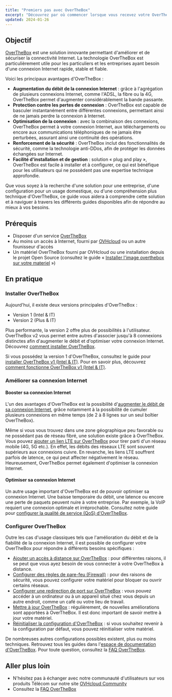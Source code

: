 ```yaml
---
title: "Premiers pas avec OverTheBox"
excerpt: "Découvrez par où commencer lorsque vous recevez votre OverTheBox"
updated: 2024-01-26
---
```


## Objectif

[OverTheBox](https://www.ovhtelecom.fr/overthebox/) est une solution innovante permettant d'améliorer et de sécuriser la connectivité Internet. La technologie OverTheBox est particulièrement utile pour les particuliers et les entreprises ayant besoin d'une connexion Internet rapide, stable et fiable.

Voici les principaux avantages d'OverTheBox :

- **Augmentation du débit de la connexion Internet** : grâce à l'agrégation de plusieurs connexions Internet, comme l'ADSL, la fibre ou la 4G, OverTheBox permet d'augmenter considérablement la bande passante.
- **Protection contre les pertes de connexion** : OverTheBox est capable de basculer instantanément entre différentes connexions, permettant ainsi de ne jamais perdre la connexion à Internet.
- **Optimisation de la connexion** : avec la combinaison des connexions, OverTheBox permet à votre connexion Internet, aux téléchargements ou encore aux communications téléphoniques de ne jamais être perturbées, assurant ainsi une continuité des opérations.
- **Renforcement de la sécurité** : OverTheBox inclut des fonctionnalités de sécurité, comme la technologie anti-DDos, afin de protéger les données échangées sur Internet.
- **Facilité d'installation et de gestion** : solution « plug and play », OverTheBox est facile à installer et à configurer, ce qui est bénéfique pour les utilisateurs qui ne possèdent pas une expertise technique approfondie.

Que vous soyez à la recherche d'une solution pour une entreprise, d'une configuration pour un usage domestique, ou d'une compréhension plus technique d'OverTheBox, ce guide vous aidera à comprendre cette solution et à naviguer à travers les différents guides disponibles afin de répondre au mieux à vos besoins.

## Prérequis

- Disposer d'un service [OverTheBox](https://www.ovhtelecom.fr/overthebox/)
- Au moins un accès à Internet, fourni par [OVHcloud](https://www.ovhtelecom.fr/offre-internet/) ou un autre founisseur d'accès
- Un matériel OverTheBox fourni par OVHcloud ou une installation depuis le projet Open Source (consultez le guide « [Installer l'image overthebox sur votre materiel](/pages/web_cloud/internet/overthebox/advanced_installer_limage_overthebox_sur_votre_materiel) »)

## En pratique

### Installer OverTheBox

Aujourd'hui, il existe deux versions principales d'OverTheBox :

- Version 1 (Intel & IT)
- Version 2 (Plus & IT)

Plus performante, la version 2 offre plus de possibilités à l'utilisateur. OverTheBox v2 vous permet entre autres d'associer jusqu'à 8 connexions distinctes afin d'augmenter le débit et d'optimiser votre connexion Internet. Découvrez [comment installer OverTheBox](/pages/web_cloud/internet/overthebox/plus_itv2_installation).

Si vous possédez la version 1 d'OverTheBox, consultez le guide pour [installer OverTheBox v1 (Intel & IT)](/pages/web_cloud/internet/overthebox/intel_itv1_installation). Pour en savoir plus, découvrez [comment fonctionne OverTheBox v1 (Intel & IT)](/pages/web_cloud/internet/overthebox/install_comment_fonctionne_overthebox_v1).

### Améliorer sa connexion Internet

#### Booster sa connexion Internet

L'un des avantages d'OverTheBox est la possibilité d'[augmenter le débit de sa connexion Internet](https://www.ovhtelecom.fr/overthebox/booster-connexion.xml), grâce notamment à la possibilité de cumuler plusieurs connexions en même temps (de 2 à 8 lignes sur un seul boîtier OverTheBox).

Même si vous vous trouvez dans une zone géographique peu favorable ou ne possédant pas de réseau fibré, une solution existe grâce à OverTheBox. Vous pouvez [ajouter un lien LTE sur OverTheBox](/pages/web_cloud/internet/overthebox/plus_itv2_lte) pour tirer parti d'un réseau mobile (4G, 5G etc.). En effet, les débits des réseaux LTE sont souvent supérieurs aux connexions cuivre. En revanche, les liens LTE souffrent parfois de latence, ce qui peut affecter négativement le réseau. Heureusement, OverTheBox permet également d'optimiser la connexion Internet.

#### Optimiser sa connexion Internet

Un autre usage important d'OverTheBox est de pouvoir optimiser sa connexion Internet. Une baisse temporaire du débit, une latence ou encore une perte de paquets peuvent nuire à votre entreprise. Par exemple, la VoIP requiert une connexion optimale et irréprochable. Consultez notre guide pour [configurer la qualité de service (QoS) d'OverTheBox](/pages/web_cloud/internet/overthebox/config_qos).

### Configurer OverTheBox

Outre les cas d'usage classiques tels que l'amélioration du débit et de la fiabilité de la connexion Internet, il est possible de configurer votre OverTheBox pour répondre à différents besoins spécifiques :

- [Ajouter un accès à distance sur OverTheBox](/pages/web_cloud/internet/overthebox/middle_acces_a_distance) : pour différentes raisons, il se peut que vous ayez besoin de vous connecter à votre OverTheBox à distance.
- [Configurer des règles de pare-feu (Firewall)](/pages/web_cloud/internet/overthebox/advanced_regles_firewall) : pour des raisons de sécurité, vous pouvez configurer votre matériel pour bloquer ou ouvrir certains réseaux.
- [Configurer une redirection de port sur OverTheBox](/pages/web_cloud/internet/overthebox/middle_redirection_de_port) : vous pouvez accéder à un ordinateur ou à un appareil situé chez vous depuis un autre endroit, comme un café ou votre lieu de travail.
- [Mettre à jour OverTheBox](/pages/web_cloud/internet/overthebox/config_upgrade) : régulièrement, de nouvelles améliorations sont apportées à OverTheBox. Il est donc important de savoir mettre à jour votre matériel.
- [Réinitialiser la configuration d'OverTheBox](/pages/web_cloud/internet/overthebox/config_reset) : si vous souhaitez revenir à la configuration par défaut, vous pouvez réinitialiser votre matériel.

De nombreuses autres configurations possibles existent, plus ou moins techniques. Retrouvez tous les guides dans l'[espace de documentation d'OverTheBox](/products/web-cloud-internet-overthebox). Pour toute question, consultez la [FAQ OverTheBox](/pages/web_cloud/internet/overthebox/install_faq).

## Aller plus loin

- N'hésitez pas à échanger avec notre communauté d'utilisateurs sur vos produits Télécom sur notre site [OVHcloud Community](https://community.ovh.com/c/telecom)
- Consultez la [FAQ OverTheBox](/pages/web_cloud/internet/overthebox/install_faq)
